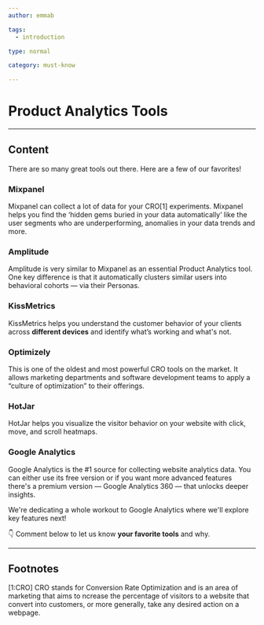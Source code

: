 ```yaml
---
author: emmab

tags:
  - introduction

type: normal

category: must-know

---
```

# Product Analytics Tools

---
## Content

There are so many great tools out there. Here are a few of our favorites!

### Mixpanel
Mixpanel can collect a lot of data for your CRO[1] experiments. Mixpanel helps you find the ‘hidden gems buried in your data automatically’ like the user segments who are underperforming, anomalies in your data trends and more.

### Amplitude
Amplitude is very similar to Mixpanel as an essential Product Analytics tool. One key difference is that it automatically clusters similar users into behavioral cohorts — via their Personas.

### KissMetrics
KissMetrics helps you understand the customer behavior of your clients across **different devices** and identify what’s working and what's not.

### Optimizely
This is one of the oldest and most powerful CRO tools on the market. It allows marketing departments and software development teams to apply a “culture of optimization” to their offerings.

### HotJar
HotJar helps you visualize the visitor behavior on your website with click, move, and scroll heatmaps.

### Google Analytics
Google Analytics is the #1 source for collecting website analytics data. You can either use its free version or if you want more advanced features there's a premium version — Google Analytics 360 — that unlocks deeper insights.

We're dedicating a whole workout to Google Analytics where we'll explore key features next!

👇 Comment below to let us know **your favorite tools** and why.

---
## Footnotes

[1:CRO]
CRO stands for Conversion Rate Optimization and is an area of marketing that aims to ncrease the percentage of visitors to a website that convert into customers, or more generally, take any desired action on a webpage.
 
